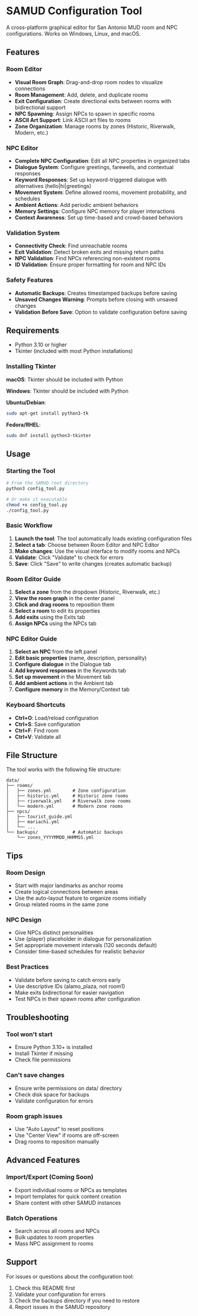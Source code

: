 # SAMUD Configuration Tool

A cross-platform graphical editor for San Antonio MUD room and NPC configurations. Works on Windows, Linux, and macOS.

## Features

### Room Editor
- **Visual Room Graph**: Drag-and-drop room nodes to visualize connections
- **Room Management**: Add, delete, and duplicate rooms
- **Exit Configuration**: Create directional exits between rooms with bidirectional support
- **NPC Spawning**: Assign NPCs to spawn in specific rooms
- **ASCII Art Support**: Link ASCII art files to rooms
- **Zone Organization**: Manage rooms by zones (Historic, Riverwalk, Modern, etc.)

### NPC Editor
- **Complete NPC Configuration**: Edit all NPC properties in organized tabs
- **Dialogue System**: Configure greetings, farewells, and contextual responses
- **Keyword Responses**: Set up keyword-triggered dialogue with alternatives (hello|hi|greetings)
- **Movement System**: Define allowed rooms, movement probability, and schedules
- **Ambient Actions**: Add periodic ambient behaviors
- **Memory Settings**: Configure NPC memory for player interactions
- **Context Awareness**: Set up time-based and crowd-based behaviors

### Validation System
- **Connectivity Check**: Find unreachable rooms
- **Exit Validation**: Detect broken exits and missing return paths
- **NPC Validation**: Find NPCs referencing non-existent rooms
- **ID Validation**: Ensure proper formatting for room and NPC IDs

### Safety Features
- **Automatic Backups**: Creates timestamped backups before saving
- **Unsaved Changes Warning**: Prompts before closing with unsaved changes
- **Validation Before Save**: Option to validate configuration before saving

## Requirements

- Python 3.10 or higher
- Tkinter (included with most Python installations)

### Installing Tkinter

**macOS**: Tkinter should be included with Python

**Windows**: Tkinter should be included with Python

**Ubuntu/Debian**:
```bash
sudo apt-get install python3-tk
```

**Fedora/RHEL**:
```bash
sudo dnf install python3-tkinter
```

## Usage

### Starting the Tool

```bash
# From the SAMUD root directory
python3 config_tool.py

# Or make it executable
chmod +x config_tool.py
./config_tool.py
```

### Basic Workflow

1. **Launch the tool**: The tool automatically loads existing configuration files
2. **Select a tab**: Choose between Room Editor and NPC Editor
3. **Make changes**: Use the visual interface to modify rooms and NPCs
4. **Validate**: Click "Validate" to check for errors
5. **Save**: Click "Save" to write changes (creates automatic backup)

### Room Editor Guide

1. **Select a zone** from the dropdown (Historic, Riverwalk, etc.)
2. **View the room graph** in the center panel
3. **Click and drag rooms** to reposition them
4. **Select a room** to edit its properties
5. **Add exits** using the Exits tab
6. **Assign NPCs** using the NPCs tab

### NPC Editor Guide

1. **Select an NPC** from the left panel
2. **Edit basic properties** (name, description, personality)
3. **Configure dialogue** in the Dialogue tab
4. **Add keyword responses** in the Keywords tab
5. **Set up movement** in the Movement tab
6. **Add ambient actions** in the Ambient tab
7. **Configure memory** in the Memory/Context tab

### Keyboard Shortcuts

- **Ctrl+O**: Load/reload configuration
- **Ctrl+S**: Save configuration
- **Ctrl+F**: Find room
- **Ctrl+V**: Validate all

## File Structure

The tool works with the following file structure:

```
data/
├── rooms/
│   ├── zones.yml        # Zone configuration
│   ├── historic.yml     # Historic zone rooms
│   ├── riverwalk.yml    # Riverwalk zone rooms
│   └── modern.yml       # Modern zone rooms
├── npcs/
│   ├── tourist_guide.yml
│   ├── mariachi.yml
│   └── ...
└── backups/             # Automatic backups
    └── zones_YYYYMMDD_HHMMSS.yml
```

## Tips

### Room Design
- Start with major landmarks as anchor rooms
- Create logical connections between areas
- Use the auto-layout feature to organize rooms initially
- Group related rooms in the same zone

### NPC Design
- Give NPCs distinct personalities
- Use {player} placeholder in dialogue for personalization
- Set appropriate movement intervals (120 seconds default)
- Consider time-based schedules for realistic behavior

### Best Practices
- Validate before saving to catch errors early
- Use descriptive IDs (alamo_plaza, not room1)
- Make exits bidirectional for easier navigation
- Test NPCs in their spawn rooms after configuration

## Troubleshooting

### Tool won't start
- Ensure Python 3.10+ is installed
- Install Tkinter if missing
- Check file permissions

### Can't save changes
- Ensure write permissions on data/ directory
- Check disk space for backups
- Validate configuration for errors

### Room graph issues
- Use "Auto Layout" to reset positions
- Use "Center View" if rooms are off-screen
- Drag rooms to reposition manually

## Advanced Features

### Import/Export (Coming Soon)
- Export individual rooms or NPCs as templates
- Import templates for quick content creation
- Share content with other SAMUD instances

### Batch Operations
- Search across all rooms and NPCs
- Bulk updates to room properties
- Mass NPC assignment to rooms

## Support

For issues or questions about the configuration tool:
1. Check this README first
2. Validate your configuration for errors
3. Check the backups directory if you need to restore
4. Report issues in the SAMUD repository